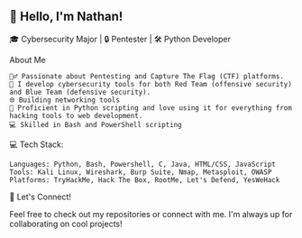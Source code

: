 ## 👋 Hello, I'm Nathan!

🎓 Cybersecurity Major | 🔒 Pentester | 🛠 Python Developer

About Me

    🕵️‍♂️ Passionate about Pentesting and Capture The Flag (CTF) platforms.
    🔐 I develop cybersecurity tools for both Red Team (offensive security) and Blue Team (defensive security).
    🌐 Building networking tools
    🐍 Proficient in Python scripting and love using it for everything from hacking tools to web development.
    💻 Skilled in Bash and PowerShell scripting


💻 Tech Stack:

    Languages: Python, Bash, Powershell, C, Java, HTML/CSS, JavaScript
    Tools: Kali Linux, Wireshark, Burp Suite, Nmap, Metasploit, OWASP
    Platforms: TryHackMe, Hack The Box, RootMe, Let's Defend, YesWeHack

🌟 Let's Connect!

Feel free to check out my repositories or connect with me. I'm always up for collaborating on cool projects!
